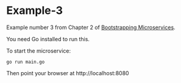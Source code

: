 # Example-3

Example number 3 from Chapter 2 of [Bootstrapping Microservices](https://www.bootstrapping-microservices.com).

You need Go installed to run this.

To start the microservice:

    go run main.go

Then point your browser at http://localhost:8080
